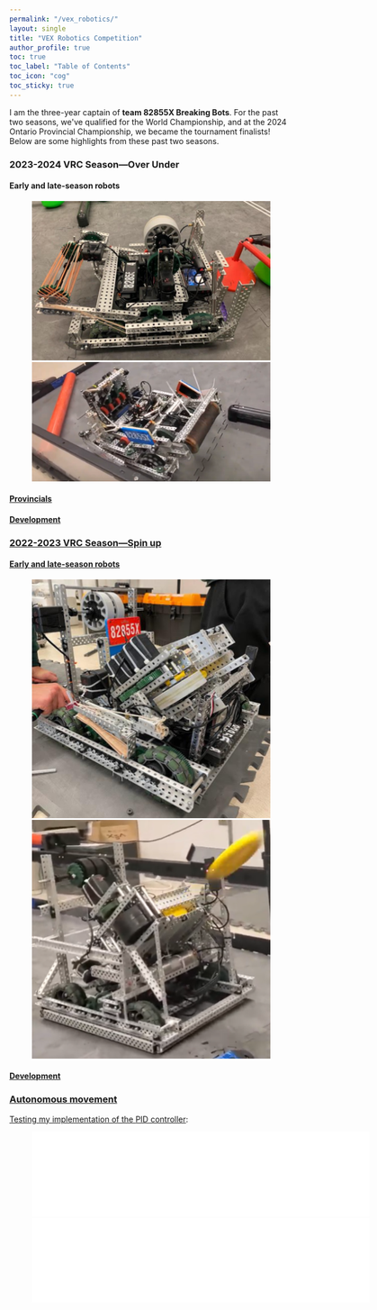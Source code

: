 ```yaml
---
permalink: "/vex_robotics/"
layout: single
title: "VEX Robotics Competition"
author_profile: true
toc: true
toc_label: "Table of Contents"
toc_icon: "cog"
toc_sticky: true
---
```

I am the three-year captain of **team 82855X Breaking Bots**. For the past two seasons, we've qualified for the World Championship, and at the 2024 Ontario Provincial Championship, we became the tournament finalists! Below are some highlights from these past two seasons.

### 2023-2024 VRC Season—Over Under
#### Early and late-season robots
<figure class="half">
    <a href="../assets/images/robotics/season2024/v1.png"><img src="../assets/images/robotics/season2024/v1.png">
    <a href="../assets/images/robotics/season2024/v2.png"><img src="../assets/images/robotics/season2024/v2.png">
</figure>

#### Provincials


#### Development


### 2022-2023 VRC Season—Spin up
#### Early and late-season robots
<figure class="half">
    <a href="../assets/images/robotics/season2023/v1.png"><img src="../assets/images/robotics/season2023/v1.png">
    <a href="../assets/images/robotics/season2023/v2.png"><img src="../assets/images/robotics/season2023/v2.png">
</figure>

#### Development

### Autonomous movement
Testing my implementation of the [PID controller](https://www.vexforum.com/uploads/short-url/buexv3XI4CflyuDzkxC9wNzTOg4.pdf):
<figure class="half">
    <iframe width="600" src="../assets/videos/pid_test.mp4" title="PID Demo" frameborder=0> </iframe>
    <iframe width="600" src="../assets/videos/pid_test_2.mp4" title="PID Demo 2" frameborder=0> </iframe>
</figure>